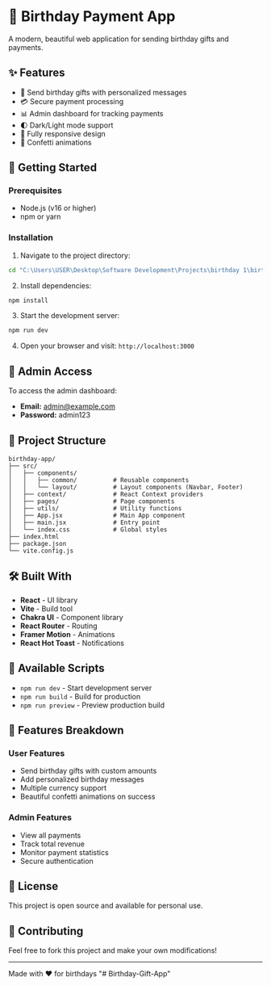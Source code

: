 # 🎂 Birthday Payment App

A modern, beautiful web application for sending birthday gifts and payments.

## ✨ Features

- 🎁 Send birthday gifts with personalized messages
- 💳 Secure payment processing
- 📊 Admin dashboard for tracking payments
- 🌓 Dark/Light mode support
- 📱 Fully responsive design
- 🎉 Confetti animations

## 🚀 Getting Started

### Prerequisites

- Node.js (v16 or higher)
- npm or yarn

### Installation

1. Navigate to the project directory:
```bash
cd "C:\Users\USER\Desktop\Software Development\Projects\birthday 1\birthday-app"
```

2. Install dependencies:
```bash
npm install
```

3. Start the development server:
```bash
npm run dev
```

4. Open your browser and visit: `http://localhost:3000`

## 🔑 Admin Access

To access the admin dashboard:

- **Email:** admin@example.com
- **Password:** admin123

## 📁 Project Structure

```
birthday-app/
├── src/
│   ├── components/
│   │   ├── common/          # Reusable components
│   │   └── layout/          # Layout components (Navbar, Footer)
│   ├── context/             # React Context providers
│   ├── pages/               # Page components
│   ├── utils/               # Utility functions
│   ├── App.jsx              # Main App component
│   ├── main.jsx             # Entry point
│   └── index.css            # Global styles
├── index.html
├── package.json
└── vite.config.js
```

## 🛠️ Built With

- **React** - UI library
- **Vite** - Build tool
- **Chakra UI** - Component library
- **React Router** - Routing
- **Framer Motion** - Animations
- **React Hot Toast** - Notifications

## 📝 Available Scripts

- `npm run dev` - Start development server
- `npm run build` - Build for production
- `npm run preview` - Preview production build

## 🎨 Features Breakdown

### User Features
- Send birthday gifts with custom amounts
- Add personalized birthday messages
- Multiple currency support
- Beautiful confetti animations on success

### Admin Features
- View all payments
- Track total revenue
- Monitor payment statistics
- Secure authentication

## 📄 License

This project is open source and available for personal use.

## 🤝 Contributing

Feel free to fork this project and make your own modifications!

---

Made with ❤️ for birthdays
"# Birthday-Gift-App" 
